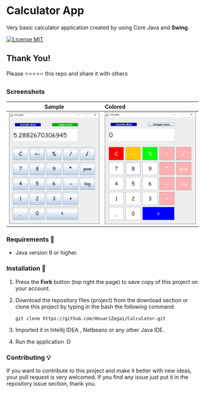 # Calculator App
Very basic calculator application created by using Core Java and **Swing**. 

[![License MIT](https://img.shields.io/badge/license-MIT-blue.svg)](LICENSE)

## Thank You!
Please ⭐️⭐️⭐️⭐️⭐️ this repo and share it with others

### Screenshots
Sample           |   Colored
:---------------------:|:-----------------
![Calculator - screenshot](screenshots/v1.2/sample.PNG) | ![Calculator - screenshot](screenshots/v1.2/colored.PNG)

### Requirements 🔧
* Java version 8 or higher.

### Installation 🔌
1. Press the **Fork** button (top right the page) to save copy of this project on your account.

2. Download the repository files (project) from the download section or clone this project by typing in the bash the following command:

       git clone https://github.com/HouariZegai/Calculator.git
3. Imported it in Intellij IDEA , Netbeans or any other Java IDE.
4. Run the application :D

### Contributing 💡
If you want to contribute to this project and make it better with new ideas, your pull request is very welcomed.
If you find any issue just put it in the repository issue section, thank you.
